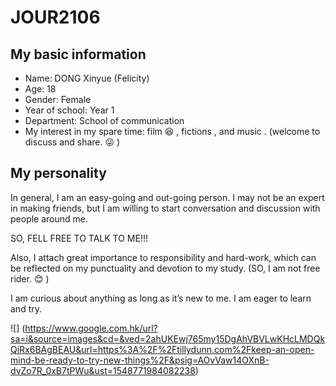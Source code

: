 # JOUR2106

## My basic information

* Name: DONG Xinyue (Felicity)
* Age: 18
* Gender: Female
* Year of school: Year 1
* Department: School of communication
* My interest in my spare time: film :satisfied: , fictions , and music . (welcome to discuss and share. :stuck_out_tongue_winking_eye: ) 

## My personality 

In general, I am an easy-going and out-going person. I may not be an expert in making friends, but I am willing to start conversation and discussion with people around me. 

SO, FELL FREE TO TALK TO ME!!!

Also, I attach great importance to responsibility and hard-work, which can be reflected on my punctuality and devotion to my study. (SO, I am not free rider. :blush: ) 

I am curious about anything as long as it’s new to me. I am eager to learn and try. 

![] (https://www.google.com.hk/url?sa=i&source=images&cd=&ved=2ahUKEwj765my15DgAhVBVLwKHcLMDQkQjRx6BAgBEAU&url=https%3A%2F%2Ftillydunn.com%2Fkeep-an-open-mind-be-ready-to-try-new-things%2F&psig=AOvVaw14OXnB-dvZo7R_0xB7tPWu&ust=1548771984082238)
